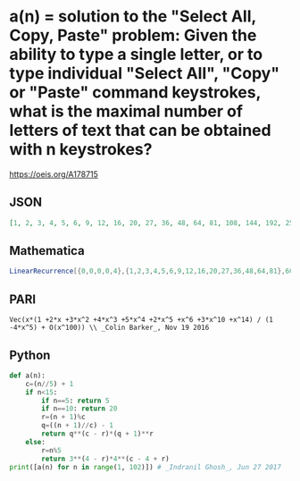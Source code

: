 # a\(n\) \= solution to the "Select All, Copy, Paste" problem: Given the ability to type a single letter, or to type individual "Select All", "Copy" or "Paste" command keystrokes, what is the maximal number of letters of text that can be obtained with n keystrokes?
https://oeis.org/A178715
## JSON
```JSON
[1, 2, 3, 4, 5, 6, 9, 12, 16, 20, 27, 36, 48, 64, 81, 108, 144, 192, 256, 324, 432, 576, 768, 1024, 1296, 1728, 2304, 3072, 4096, 5184, 6912, 9216, 12288, 16384, 20736, 27648, 36864, 49152, 65536, 82944, 110592, 147456, 196608, 262144, 331776, 442368, 589824, 786432, 1048576, 1327104, 1769472, 2359296, 3145728, 4194304]
```
## Mathematica
```Mathematica
LinearRecurrence[{0,0,0,0,4},{1,2,3,4,5,6,9,12,16,20,27,36,48,64,81},60] (* _Harvey P. Dale_, Apr 11 2017 *)
```
## PARI
```PARI
Vec(x*(1 +2*x +3*x^2 +4*x^3 +5*x^4 +2*x^5 +x^6 +3*x^10 +x^14) / (1 -4*x^5) + O(x^100)) \\ _Colin Barker_, Nov 19 2016
```
## Python
```Python
def a(n):
    c=(n//5) + 1
    if n<15:
        if n==5: return 5
        if n==10: return 20
        r=(n + 1)%c
        q=((n + 1)//c) - 1
        return q**(c - r)*(q + 1)**r
    else:
        r=n%5
        return 3**(4 - r)*4**(c - 4 + r)
print([a(n) for n in range(1, 102)]) # _Indranil Ghosh_, Jun 27 2017
```
